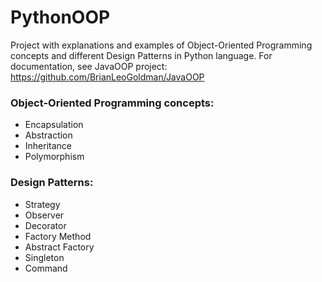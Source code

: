 # PythonOOP

Project with explanations and examples of Object-Oriented Programming concepts and different Design Patterns in Python language.
For documentation, see JavaOOP project: https://github.com/BrianLeoGoldman/JavaOOP

### Object-Oriented Programming concepts:

- Encapsulation
- Abstraction
- Inheritance
- Polymorphism

### Design Patterns:

- Strategy
- Observer
- Decorator
- Factory Method
- Abstract Factory
- Singleton
- Command